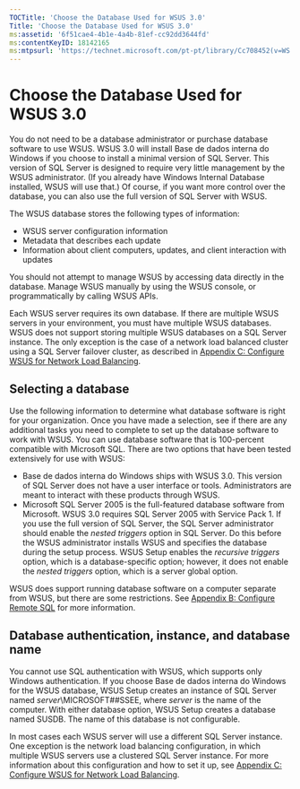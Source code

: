 ```yaml
---
TOCTitle: 'Choose the Database Used for WSUS 3.0'
Title: 'Choose the Database Used for WSUS 3.0'
ms:assetid: '6f51cae4-4b1e-4a4b-81ef-cc92dd3644fd'
ms:contentKeyID: 18142165
ms:mtpsurl: 'https://technet.microsoft.com/pt-pt/library/Cc708452(v=WS.10)'
---
```


Choose the Database Used for WSUS 3.0
=====================================

You do not need to be a database administrator or purchase database software to use WSUS. WSUS 3.0 will install Base de dados interna do Windows if you choose to install a minimal version of SQL Server. This version of SQL Server is designed to require very little management by the WSUS administrator. (If you already have Windows Internal Database installed, WSUS will use that.) Of course, if you want more control over the database, you can also use the full version of SQL Server with WSUS.

The WSUS database stores the following types of information:

-   WSUS server configuration information
-   Metadata that describes each update
-   Information about client computers, updates, and client interaction with updates

You should not attempt to manage WSUS by accessing data directly in the database. Manage WSUS manually by using the WSUS console, or programmatically by calling WSUS APIs.

Each WSUS server requires its own database. If there are multiple WSUS servers in your environment, you must have multiple WSUS databases. WSUS does not support storing multiple WSUS databases on a SQL Server instance. The only exception is the case of a network load balanced cluster using a SQL Server failover cluster, as described in [Appendix C: Configure WSUS for Network Load Balancing](https://technet.microsoft.com/b17d7555-81fd-4e32-8e8b-92b4c7922116).

Selecting a database
--------------------

Use the following information to determine what database software is right for your organization. Once you have made a selection, see if there are any additional tasks you need to complete to set up the database software to work with WSUS. You can use database software that is 100-percent compatible with Microsoft SQL. There are two options that have been tested extensively for use with WSUS:

-   Base de dados interna do Windows ships with WSUS 3.0. This version of SQL Server does not have a user interface or tools. Administrators are meant to interact with these products through WSUS.
-   Microsoft SQL Server 2005 is the full-featured database software from Microsoft. WSUS 3.0 requires SQL Server 2005 with Service Pack 1. If you use the full version of SQL Server, the SQL Server administrator should enable the *nested triggers* option in SQL Server. Do this before the WSUS administrator installs WSUS and specifies the database during the setup process. WSUS Setup enables the *recursive triggers* option, which is a database-specific option; however, it does not enable the *nested triggers* option, which is a server global option.

WSUS does support running database software on a computer separate from WSUS, but there are some restrictions. See [Appendix B: Configure Remote SQL](https://technet.microsoft.com/d7183651-b9fb-4288-a15f-33032c40ce2d) for more information.

Database authentication, instance, and database name
----------------------------------------------------

You cannot use SQL authentication with WSUS, which supports only Windows authentication. If you choose Base de dados interna do Windows for the WSUS database, WSUS Setup creates an instance of SQL Server named *server*\\MICROSOFT\#\#SSEE, where *server* is the name of the computer. With either database option, WSUS Setup creates a database named SUSDB. The name of this database is not configurable.

In most cases each WSUS server will use a different SQL Server instance. One exception is the network load balancing configuration, in which multiple WSUS servers use a clustered SQL Server instance. For more information about this configuration and how to set it up, see [Appendix C: Configure WSUS for Network Load Balancing](https://technet.microsoft.com/b17d7555-81fd-4e32-8e8b-92b4c7922116).
